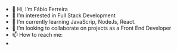 - 👋 Hi, I’m Fábio Ferreira
- 👀 I’m interested in Full Stack Development
- 🌱 I’m currently learning JavaScrip, NodeJs, React.
- 💞️ I’m looking to collaborate on projects as a Front End Developer
- 📫 How to reach me:
- 

<!---
Fonsix803/Fonsix803 is a ✨ special ✨ repository because its `README.md` (this file) appears on your GitHub profile.
You can click the Preview link to take a look at your changes.
--->
